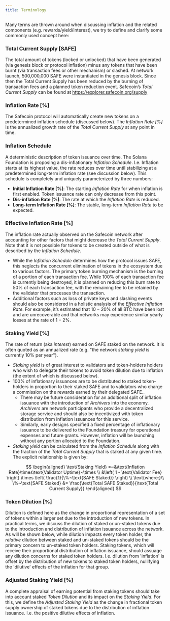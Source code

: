 ```yaml
---
title: Terminology
---
```



Many terms are thrown around when discussing inflation and the related components (e.g. rewards/yield/interest), we try to define and clarify some commonly used concept here:

### Total Current Supply [SAFE]
The total amount of tokens (locked or unlocked) that have been generated (via genesis block or protocol inflation) minus any tokens that have been burnt (via transaction fees or other mechanism) or slashed. At network launch, 500,000,000 SAFE were instantiated in the genesis block. Since then the Total Current Supply has been reduced by the burning of transaction fees and a planned token reduction event. Safecoin’s *Total Current Supply* can be found at https://explorer.safecoin.org/supply


### Inflation Rate [%]
The Safecoin protocol will automatically create new tokens on a predetermined inflation schedule (discussed below). The *Inflation Rate [%]* is the annualized growth rate of the *Total Current Supply* at any point in time.


### Inflation Schedule
A deterministic description of token issuance over time. The Solana Foundation is proposing a dis-inflationary *Inflation Schedule*. I.e. Inflation starts at its highest value, the rate reduces over time until stabilizing at a predetermined long-term inflation rate (see discussion below). This schedule is completely and uniquely parameterized by three numbers:

- **Initial Inflation Rate [%]**: The starting *Inflation Rate* for when inflation is first enabled. Token issuance rate can only decrease from this point.
- **Dis-inflation Rate [%]**: The rate at which the *Inflation Rate* is reduced.
- **Long-term Inflation Rate [%]**: The stable, long-term *Inflation Rate* to be expected.


### Effective Inflation Rate [%]

The inflation rate actually observed on the Safecoin network after accounting for other factors that might decrease the *Total Current Supply*. Note that it is not possible for tokens to be created outside of what is described by the *Inflation Schedule*.

- While the *Inflation Schedule* determines how the protocol issues SAFE, this neglects the concurrent elimination of tokens in the ecosystem due to various factors. The primary token burning mechanism is the burning of a portion of each transaction fee. While $100\%$ of each transaction fee is currently being destroyed, it is planned on reducing this burn rate to $50\%$ of each transaction fee, with the remaining fee to be retained by the validator that processes the transaction.
- Additional factors such as loss of private keys and slashing events should also be considered in a holistic analysis of the *Effective Inflation Rate*. For example, it’s estimated that $10-20\%$ of all BTC have been lost and are unrecoverable and that networks may experience similar yearly losses at the rate of $1-2\%$.

### Staking Yield [%]
The rate of return (aka *interest*) earned on SAFE staked on the network. It is often quoted as an annualized rate (e.g. "the network *staking yield* is currently $10\%$ per year").
- *Staking yield* is of great interest to validators and token-holders holders who wish to delegate their tokens to avoid token dilution due to inflation (the extent of which is discussed below).
- $100\%$ of inflationary issuances are to be distributed to staked token-holders in proportion to their staked SAFE and to validators who charge a commission on the rewards earned by their delegated SAFE..
    - There may be future consideration for an additional split of inflation issuance with the introduction of *Archivers* into the economy. *Archivers* are network participants who provide a decentralized storage service and should also be incentivized with token distribution from inflation issuances for this service.
	- Similarly, early designs specified a fixed percentage of inflationary issuance to be delivered to the Foundation treasury for operational expenses and future grants. However, inflation will be launching without any portion allocated to the Foundation.
- *Staking yield* can be calculated from the *Inflation Schedule* along with the fraction of the *Total Current Supply* that is staked at any given time. The explicit relationship is given by:

$$
\begin{aligned}
\text{Staking Yield} =~&\text{Inflation Rate}\times\text{Validator Uptime}~\times \\
&\left( 1 - \text{Validator Fee} \right) \times \left( \frac{1}{\%~\text{SAFE Staked}} \right) \\
\text{where:}\\
\%~\text{SAFE Staked} &= \frac{\text{Total SAFE Staked}}{\text{Total Current Supply}}
\end{aligned}
$$


### Token Dilution [%]

Dilution is defined here as the change in proportional representation of a set of tokens within a larger set due to the introduction of new tokens. In practical terms, we discuss the dilution of staked or un-staked tokens due to the introduction and distribution of inflation issuance across the network. As will be shown below, while dilution impacts every token holder, the *relative* dilution between staked and un-staked tokens should be the primary concern to un-staked token holders. Staking tokens, which will receive their proportional distribution of inflation issuance, should assuage any dilution concerns for staked token holders. I.e. dilution from 'inflation' is offset by the distribution of new tokens to staked token holders, nullifying the 'dilutive' effects of the inflation for that group.

### Adjusted Staking Yield [%]

A complete appraisal of earning potential from staking tokens should take into account staked *Token Dilution* and its impact on the *Staking Yield*. For this, we define the *Adjusted Staking Yield* as the change in fractional token supply ownership of staked tokens due to the distribution of inflation issuance. I.e. the positive dilutive effects of inflation.
